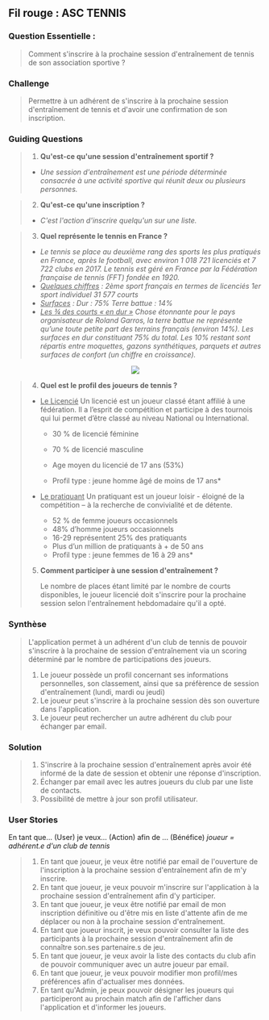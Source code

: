 
## Fil rouge : ASC TENNIS

### Question Essentielle :
> Comment s'inscrire à la prochaine session d'entraînement de tennis de son association sportive ?

### Challenge
> Permettre à un adhérent de s'inscrire à la prochaine session d'entraînement de tennis et d'avoir une confirmation de son inscription.

### Guiding Questions
> 1. **Qu'est-ce qu'une session d'entraînement sportif ?**
> - *Une session d'entraînement est une période déterminée consacrée à une activité sportive qui réunit deux ou plusieurs personnes.*

> 2. **Qu'est-ce qu'une inscription ?**
> - *C'est l'action d'inscrire quelqu'un sur une liste.*

> 3. **Quel représente le tennis en France ?**
> - *Le tennis se place au deuxième rang des sports les plus pratiqués en France, après le football, avec environ 1 018 721 licenciés et 7 722 clubs en 2017.
Le tennis est géré en France par la Fédération française de tennis (FFT) fondée en 1920.*
> - *<u>Quelques chiffres</u> :
2ème sport français en termes de licenciés
1er sport individuel
31 577 courts*
> - *<u>Surfaces</u> :
Dur : 75%
Terre battue : 14%*
> - *<u>Les ¾ des courts « en dur »</u>
Chose étonnante pour le pays organisateur de Roland Garros, la terre battue ne représente qu’une toute petite part des terrains français (environ 14%).
Les surfaces en dur constituant 75% du total. Les 10% restant sont répartis entre moquettes, gazons synthétiques, parquets et autres surfaces de confort (un chiffre en croissance).*
<p align="center">
  <img src="https://court-central.fr/wp-content/uploads/2019/04/evolution-licencies-tennis-france.jpeg">
</p>

> 4. **Quel est le profil des joueurs de tennis ?**
> - <u>Le Licencié</u>
>   Un licencié est un joueur classé étant affilié à une fédération. Il a l’esprit de compétition et participe à des tournois qui lui permet d’être classé au niveau National ou International.
>
>   - 30 % de licencié féminine
>
>   - 70 % de licencié masculine
>
>   - Age moyen du licencié de 17 ans (53%)
>
>   - Profil type : jeune homme âgé de moins de 17 ans*
> - <u>Le pratiquant</u>
>   Un pratiquant est un joueur loisir - éloigné de la compétition – à la recherche de convivialité et de détente.
>
>   - 52 % de femme joueurs occasionnels
>   - 48% d’homme joueurs occasionnels
>   - 16-29 représentent 25% des pratiquants
>   - Plus d’un million de pratiquants à + de 50 ans
>   - Profil type : jeune femmes de 16 à 29 ans*
>
> 5. **Comment participer à une session d'entraînement ?**
>
>    Le nombre de places étant limité par le nombre de courts disponibles, le joueur licencié doit s'inscrire pour la prochaine session selon l'entraînement hebdomadaire qu'il a opté.

### Synthèse

> L'application permet à un adhérent d'un club de tennis de pouvoir s'inscrire à la prochaine de session d'entraînement via un scoring déterminé par le nombre de participations des joueurs.
> 1. Le joueur possède un profil concernant ses informations personnelles, son classement, ainsi que sa préfèrence de session d'entraînement (lundi, mardi ou jeudi)
> 2. Le joueur peut s'inscrire à la prochaine session dès son ouverture dans l'application.
> 3. Le joueur peut rechercher un autre adhérent du club pour échanger par email.

### Solution
> 1. S'inscrire à la prochaine session d'entraînement après avoir été informé de la date de session et obtenir une réponse d'inscription.
> 2. Échanger par email avec les autres joueurs du club par une liste de contacts.
> 3. Possibilité de mettre à jour son profil utilisateur.

### User Stories

En tant que... (User)
je veux... (Action)
afin de ... (Bénéfice)
<i>joueur = adhérent.e d'un club de tennis</i>

> 1. En tant que joueur, je veux être notifié par email de l'ouverture de l'inscription à la prochaine session d'entraînement afin de m'y inscrire.
> 2. En tant que joueur, je veux pouvoir m'inscrire sur l'application à la prochaine session d'entraînement afin d'y participer.
> 3. En tant que joueur, je veux être notifié par email de mon inscription définitive ou d'être mis en liste d'attente afin de me déplacer ou non à la prochaine session d'entraînement.
> 4. En tant que joueur inscrit, je veux pouvoir consulter la liste des participants à la prochaine session d'entraînement afin de connaître son.ses partenaire.s de jeu.
> 5. En tant que joueur, je veux avoir la liste des contacts du club afin de pouvoir communiquer avec un autre joueur par email.
> 6. En tant que joueur, je veux pouvoir modifier mon profil/mes préférences afin d'actualiser mes données.
> 6. En tant qu'Admin, je peux pouvoir désigner les joueurs qui participeront au prochain match afin de l'afficher dans l'application et d'informer les joueurs.
